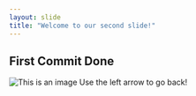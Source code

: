 ```yaml
---
layout: slide
title: "Welcome to our second slide!"
---
```

First Commit Done
---
![This is an image](https://myoctocat.com/assets/images/base-octocat.svg)
Use the left arrow to go back!
